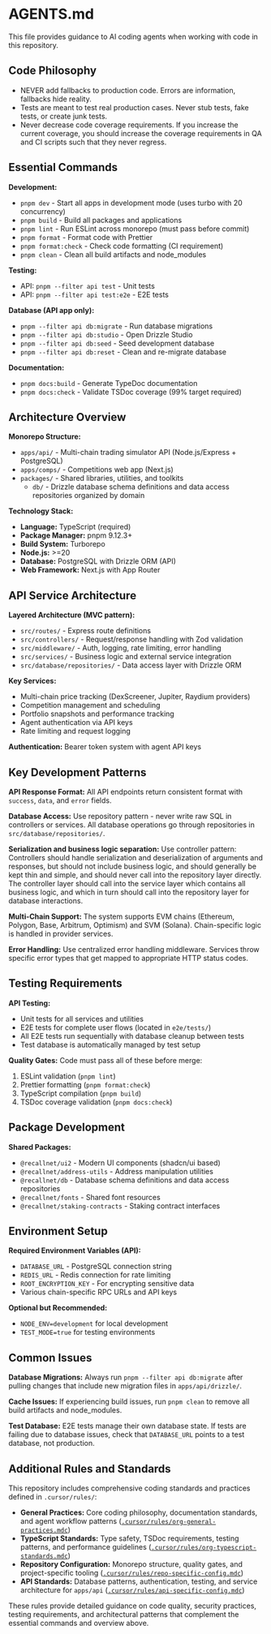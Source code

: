 # AGENTS.md

This file provides guidance to AI coding agents when working with code in this repository.

## Code Philosophy

- NEVER add fallbacks to production code. Errors are information, fallbacks hide reality.
- Tests are meant to test real production cases. Never stub tests, fake tests, or create junk tests.
- Never decrease code coverage requirements. If you increase the current coverage, you should increase the coverage requirements in QA and CI scripts such that they never regress.

## Essential Commands

**Development:**

- `pnpm dev` - Start all apps in development mode (uses turbo with 20 concurrency)
- `pnpm build` - Build all packages and applications
- `pnpm lint` - Run ESLint across monorepo (must pass before commit)
- `pnpm format` - Format code with Prettier
- `pnpm format:check` - Check code formatting (CI requirement)
- `pnpm clean` - Clean all build artifacts and node_modules

**Testing:**

- API: `pnpm --filter api test` - Unit tests
- API: `pnpm --filter api test:e2e` - E2E tests

**Database (API app only):**

- `pnpm --filter api db:migrate` - Run database migrations
- `pnpm --filter api db:studio` - Open Drizzle Studio
- `pnpm --filter api db:seed` - Seed development database
- `pnpm --filter api db:reset` - Clean and re-migrate database

**Documentation:**

- `pnpm docs:build` - Generate TypeDoc documentation
- `pnpm docs:check` - Validate TSDoc coverage (99% target required)

## Architecture Overview

**Monorepo Structure:**

- `apps/api/` - Multi-chain trading simulator API (Node.js/Express + PostgreSQL)
- `apps/comps/` - Competitions web app (Next.js)
- `packages/` - Shared libraries, utilities, and toolkits
  - `db/` - Drizzle database schema definitions and data access repositories organized by domain

**Technology Stack:**

- **Language:** TypeScript (required)
- **Package Manager:** pnpm 9.12.3+
- **Build System:** Turborepo
- **Node.js:** >=20
- **Database:** PostgreSQL with Drizzle ORM (API)
- **Web Framework:** Next.js with App Router

## API Service Architecture

**Layered Architecture (MVC pattern):**

- `src/routes/` - Express route definitions
- `src/controllers/` - Request/response handling with Zod validation
- `src/middleware/` - Auth, logging, rate limiting, error handling
- `src/services/` - Business logic and external service integration
- `src/database/repositories/` - Data access layer with Drizzle ORM

**Key Services:**

- Multi-chain price tracking (DexScreener, Jupiter, Raydium providers)
- Competition management and scheduling
- Portfolio snapshots and performance tracking
- Agent authentication via API keys
- Rate limiting and request logging

**Authentication:** Bearer token system with agent API keys

## Key Development Patterns

**API Response Format:**
All API endpoints return consistent format with `success`, `data`, and `error` fields.

**Database Access:**
Use repository pattern - never write raw SQL in controllers or services. All database operations go through repositories in `src/database/repositories/`.

**Serialization and business logic separation:**
Use controller pattern: Controllers should handle serialization and deserialization of arguments and responses, but should not include business logic, and should generally be kept thin and simple, and should never call into the repository layer directly. The controller layer should call into the service layer which contains all business logic, and which in turn should call into the repository layer for database interactions.

**Multi-Chain Support:**
The system supports EVM chains (Ethereum, Polygon, Base, Arbitrum, Optimism) and SVM (Solana). Chain-specific logic is handled in provider services.

**Error Handling:**
Use centralized error handling middleware. Services throw specific error types that get mapped to appropriate HTTP status codes.

## Testing Requirements

**API Testing:**

- Unit tests for all services and utilities
- E2E tests for complete user flows (located in `e2e/tests/`)
- All E2E tests run sequentially with database cleanup between tests
- Test database is automatically managed by test setup

**Quality Gates:**
Code must pass all of these before merge:

1. ESLint validation (`pnpm lint`)
2. Prettier formatting (`pnpm format:check`)
3. TypeScript compilation (`pnpm build`)
4. TSDoc coverage validation (`pnpm docs:check`)

## Package Development

**Shared Packages:**

- `@recallnet/ui2` - Modern UI components (shadcn/ui based)
- `@recallnet/address-utils` - Address manipulation utilities
- `@recallnet/db` - Database schema definitions and data access repositories
- `@recallnet/fonts` - Shared font resources
- `@recallnet/staking-contracts` - Staking contract interfaces

## Environment Setup

**Required Environment Variables (API):**

- `DATABASE_URL` - PostgreSQL connection string
- `REDIS_URL` - Redis connection for rate limiting
- `ROOT_ENCRYPTION_KEY` - For encrypting sensitive data
- Various chain-specific RPC URLs and API keys

**Optional but Recommended:**

- `NODE_ENV=development` for local development
- `TEST_MODE=true` for testing environments

## Common Issues

**Database Migrations:**
Always run `pnpm --filter api db:migrate` after pulling changes that include new migration files in `apps/api/drizzle/`.

**Cache Issues:**
If experiencing build issues, run `pnpm clean` to remove all build artifacts and node_modules.

**Test Database:**
E2E tests manage their own database state. If tests are failing due to database issues, check that `DATABASE_URL` points to a test database, not production.

## Additional Rules and Standards

This repository includes comprehensive coding standards and practices defined in `.cursor/rules/`:

- **General Practices:** Core coding philosophy, documentation standards, and agent workflow patterns ([`.cursor/rules/org-general-practices.mdc`](./.cursor/rules/org-general-practices.mdc))
- **TypeScript Standards:** Type safety, TSDoc requirements, testing patterns, and performance guidelines ([`.cursor/rules/org-typescript-standards.mdc`](./.cursor/rules/org-typescript-standards.mdc))
- **Repository Configuration:** Monorepo structure, quality gates, and project-specific tooling ([`.cursor/rules/repo-specific-config.mdc`](./.cursor/rules/repo-specific-config.mdc))
- **API Standards:** Database patterns, authentication, testing, and service architecture for `apps/api` ([`.cursor/rules/api-specific-config.mdc`](./.cursor/rules/api-specific-config.mdc))

These rules provide detailed guidance on code quality, security practices, testing requirements, and architectural patterns that complement the essential commands and overview above.
